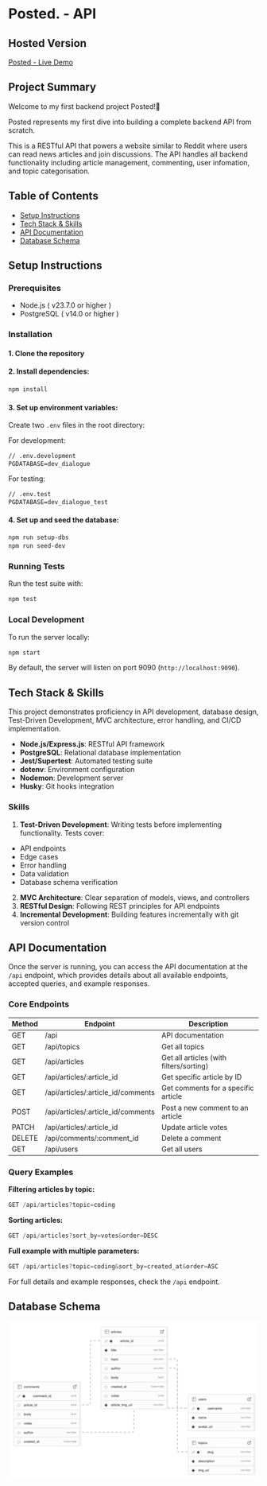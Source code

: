 # Posted. - API

## Hosted Version

[Posted - Live Demo](https://nc-news-ya2m.onrender.com)

## Project Summary

Welcome to my first backend project Posted!💬

Posted represents my first dive into building a complete backend API from scratch.

This is a RESTful API that powers a website similar to Reddit where users can read news articles and join discussions. The API handles all backend functionality including article management, commenting, user infomation, and topic categorisation.

## Table of Contents

- [Setup Instructions](#setup-instructions)
- [Tech Stack & Skills](#tech-stack--skills)
- [API Documentation](#api-documentation)
- [Database Schema](#database-schema)

## Setup Instructions

### Prerequisites

- Node.js ( v23.7.0 or higher )
- PostgreSQL ( v14.0 or higher )

### Installation

#### 1. Clone the repository

#### 2. Install dependencies:

```zsh
npm install
```

#### 3. Set up environment variables:

Create two `.env` files in the root directory:

For development:

```
// .env.development
PGDATABASE=dev_dialogue
```

For testing:

```
// .env.test
PGDATABASE=dev_dialogue_test
```

#### 4. Set up and seed the database:

```zsh
npm run setup-dbs
npm run seed-dev
```

### Running Tests

Run the test suite with:

```zsh
npm test
```

### Local Development

To run the server locally:

```zsh
npm start
```

By default, the server will listen on port 9090 (`http://localhost:9090`).

## Tech Stack & Skills

This project demonstrates proficiency in API development, database design, Test-Driven Development, MVC architecture, error handling, and CI/CD implementation.

- **Node.js/Express.js**: RESTful API framework
- **PostgreSQL**: Relational database implementation
- **Jest/Supertest**: Automated testing suite
- **dotenv**: Environment configuration
- **Nodemon**: Development server
- **Husky**: Git hooks integration

### Skills

1. **Test-Driven Development**: Writing tests before implementing functionality. Tests cover:

- API endpoints
- Edge cases
- Error handling
- Data validation
- Database schema verification

2. **MVC Architecture**: Clear separation of models, views, and controllers
3. **RESTful Design**: Following REST principles for API endpoints
4. **Incremental Development**: Building features incrementally with git version control

## API Documentation

Once the server is running, you can access the API documentation at the `/api` endpoint, which provides details about all available endpoints, accepted queries, and example responses.

### Core Endpoints

| Method | Endpoint                           | Description                             |
| ------ | ---------------------------------- | --------------------------------------- |
| GET    | /api                               | API documentation                       |
| GET    | /api/topics                        | Get all topics                          |
| GET    | /api/articles                      | Get all articles (with filters/sorting) |
| GET    | /api/articles/:article_id          | Get specific article by ID              |
| GET    | /api/articles/:article_id/comments | Get comments for a specific article     |
| POST   | /api/articles/:article_id/comments | Post a new comment to an article        |
| PATCH  | /api/articles/:article_id          | Update article votes                    |
| DELETE | /api/comments/:comment_id          | Delete a comment                        |
| GET    | /api/users                         | Get all users                           |

### Query Examples

**Filtering articles by topic:**

```js
GET /api/articles?topic=coding
```

**Sorting articles:**

```js
GET /api/articles?sort_by=votes&order=DESC
```

**Full example with multiple parameters:**

```js
GET /api/articles?topic=coding&sort_by=created_at&order=ASC
```

For full details and example responses, check the `/api` endpoint.

## Database Schema

![database_schema](./image/database_schema.png)

